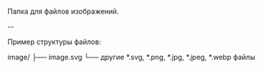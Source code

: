 Папка для файлов изображений.

--

Пример структуры файлов:

image/
├── image.svg
└── другие *.svg, *.png, *.jpg, *.jpeg, *.webp файлы
